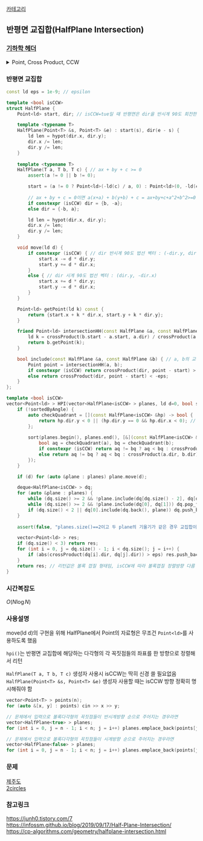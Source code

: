 [카테고리](/README.md)
## 반평면 교집합(HalfPlane Intersection)
### [기하학 헤더](/기하학/Geometry%20Header.md)
<details>
<summary>Point, Cross Product, CCW</summary>

```cpp
template <typename T>
struct Point {
    T x, y;

    Point() = default;
    Point(T x, T y) : x(x), y(y) {}
    template <typename U> Point(const Point<U> &other) : x(static_cast<T>(other.x)), y(static_cast<T>(other.y)) {}

    Point operator-(const Point &other) const { return {x - other.x, y - other.y}; }
};

template <typename T>
T crossProduct(const Point<T> &p1, const Point<T> &p2) {
    return (p1.x * p2.y - p2.x * p1.y);
}

template <typename T>
int ccw(const Point<T> &p1, const Point<T> &p2, const Point<T> &p3) { // -1 : 시계, 0 : 일직선, 1 : 반시계
    T cp = crossProduct(p2 - p1, p3 - p1);
    return (cp > 0) - (cp < 0);
}
```
</details>

### 반평면 교집합
```cpp
const ld eps = 1e-9; // epsilon

template <bool isCCW>
struct HalfPlane {
    Point<ld> start, dir; // isCCW=tue일 때 반평면은 dir을 반시계 90도 회전한 방향(dir 왼쪽)에 위치

    template <typename T>
    HalfPlane(Point<T> &s, Point<T> &e) : start(s), dir(e - s) {
        ld len = hypot(dir.x, dir.y);
        dir.x /= len;
        dir.y /= len;
    }
    
    template <typename T>
    HalfPlane(T a, T b, T c) { // ax + by + c >= 0
        assert(a != 0 || b != 0);

        start = (a != 0 ? Point<ld>(-ld(c) / a, 0) : Point<ld>(0, -ld(c) / b));
        
        // ax + by + c = 0이면 a(x+a) + b(y+b) + c = ax+by+c+a^2+b^2>=0 이므로 (a, b)쪽이 반평면 방향이 되어야 함
        if constexpr (isCCW) dir = {b, -a};
        else dir = {-b, a};

        ld len = hypot(dir.x, dir.y);
        dir.x /= len;
        dir.y /= len;
    }

    void move(ld d) {
        if constexpr (isCCW) { // dir 반시계 90도 법선 벡터 : (-dir.y, dir.x)
            start.x -= d * dir.y;
            start.y += d * dir.x;
        }
        else { // dir 시계 90도 법선 벡터 : (dir.y, -dir.x)
            start.x += d * dir.y;
            start.y -= d * dir.x;
        }
    }

    Point<ld> getPoint(ld k) const {
        return {start.x + k * dir.x, start.y + k * dir.y};
    }

    friend Point<ld> intersectionHH(const HalfPlane &a, const HalfPlane &b) {
        ld k = crossProduct(b.start - a.start, a.dir) / crossProduct(a.dir, b.dir);
        return b.getPoint(k);
    }

    bool include(const HalfPlane &a, const HalfPlane &b) { // a, b의 교점이 반평면에 포함되는지
        Point point = intersectionHH(a, b);
        if constexpr (isCCW) return crossProduct(dir, point - start) > eps;
        else return crossProduct(dir, point - start) < -eps;
    }
};

template <bool isCCW>
vector<Point<ld> > HPI(vector<HalfPlane<isCCW> > planes, ld d=0, bool sortedByAngle=false) { // 반평면들을 각각 거리 d만큼 움직였을 때 교집합
    if (!sortedByAngle) {
        auto checkQuadrant = [](const HalfPlane<isCCW> &hp) -> bool {
            return hp.dir.y < 0 || (hp.dir.y == 0 && hp.dir.x < 0); // PI <= atan2(dir) < 2 * PI
        };        
        
        sort(planes.begin(), planes.end(), [&](const HalfPlane<isCCW> &a, const HalfPlane<isCCW> &b) {
            bool aq = checkQuadrant(a), bq = checkQuadrant(b);
            if constexpr (isCCW) return aq != bq ? aq < bq : crossProduct(a.dir, b.dir) > 0;
            else return aq != bq ? aq < bq : crossProduct(a.dir, b.dir) < 0;
        });
    }

    if (d) for (auto &plane : planes) plane.move(d);

    deque<HalfPlane<isCCW> > dq;
    for (auto &plane : planes) {
        while (dq.size() >= 2 && !plane.include(dq[dq.size() - 2], dq[dq.size() - 1])) dq.pop_back();
        while (dq.size() >= 2 && !plane.include(dq[0], dq[1])) dq.pop_front();
        if (dq.size() < 2 || dq[0].include(dq.back(), plane)) dq.push_back(plane);
    }
    
    assert(false, "planes.size()==2이고 두 plane의 기울기가 같은 경우 교집합이 존재하지만 비어있는 배열이 리턴되니 주의");

    vector<Point<ld> > res;
    if (dq.size() < 3) return res;
    for (int i = 0, j = dq.size() - 1; i < dq.size(); j = i++) {
        if (abs(crossProduct(dq[i].dir, dq[j].dir)) > eps) res.push_back(intersectionHH(dq[i], dq[j]));
    }
    return res; // 리턴값은 볼록 껍질 형태임, isCCW에 따라 볼록껍질 정렬방향 다름
}
```
### 시간복잡도
$O(N \log{N})$   

### 사용설명
move(ld d)의 구현을 위해 HalfPlane에서 Point의 자료형은 무조건 `Point<ld>`를 사용하도록 했음   

`hpi()`는 반평면 교집합에 해당하는 다각형의 각 꼭짓점들의 좌표를 한 방향으로 정렬해서 리턴   


`HalfPlane(T a, T b, T c)` 생성자 사용시 isCCW는 딱히 신경 쓸 필요없음   
`HalfPlane(Point<T> &s, Point<T> &e)` 생성자 사용할 때는 isCCW 방향 정확히 명시해줘야 함   

```cpp
vector<Point<T> > points(n);
for (auto &[x, y] : points) cin >> x >> y;

// 문제에서 입력으로 볼록다각형의 꼭짓점들이 반시계방향 순으로 주어지는 경우라면
vector<HalfPlane<true> > planes;
for (int i = 0, j = n - 1; i < n; j = i++) planes.emplace_back(points[j], points[i]); 

// 문제에서 입력으로 볼록다각형의 꼭짓점들이 시계방향 순으로 주어지는 경우라면
vector<HalfPlane<false> > planes;
for (int i = 0, j = n - 1; i < n; j = i++) planes.emplace_back(points[j], points[i]); 
```
### 문제
[제주도](https://www.acmicpc.net/problem/3903)   
[2circles](https://www.acmicpc.net/problem/5255)   

### 참고링크
https://junh0.tistory.com/7   
https://infossm.github.io/blog/2019/09/17/Half-Plane-Intersection/   
https://cp-algorithms.com/geometry/halfplane-intersection.html   